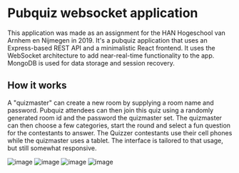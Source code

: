 # Pubquiz websocket application

This application was made as an assignment for the HAN Hogeschool van Arnhem en Nijmegen in 2019. It's a pubquiz application that uses an Express-based REST API and a minimalistic React frontend. It uses the WebSocket architecture to add near-real-time functionality to the app. MongoDB is used for data storage and session recovery.

## How it works

A "quizmaster" can create a new room by supplying a room name and password. Pubquiz attendees can then join this quiz using a randomly generated room id and the password the quizmaster set. The quizmaster can then choose a few categories, start the round and select a fun question for the contestants to answer. The Quizzer contestants use their cell phones while the quizmaster uses a tablet. The interface is tailored to that usage, but still somewhat responsive.

![image](https://user-images.githubusercontent.com/24809068/74977428-f7bdeb80-542a-11ea-9fe8-e1026bd26457.png)
![image](https://user-images.githubusercontent.com/24809068/74977588-44a1c200-542b-11ea-9d86-0704172802a8.png)
![image](https://user-images.githubusercontent.com/24809068/74977492-18864100-542b-11ea-816c-34b4ed7ee946.png)
![image](https://user-images.githubusercontent.com/24809068/74977547-30f65b80-542b-11ea-8ac5-caf7e6e988be.png)
